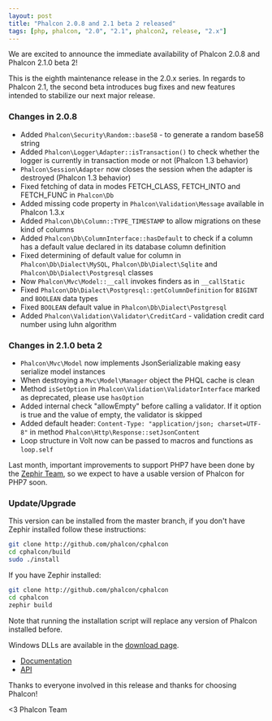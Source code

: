 ```yaml
---
layout: post
title: "Phalcon 2.0.8 and 2.1 beta 2 released"
tags: [php, phalcon, "2.0", "2.1", phalcon2, release, "2.x"]
---
```


We are excited to announce the immediate availability of Phalcon 2.0.8 and Phalcon 2.1.0 beta 2!

This is the eighth maintenance release in the 2.0.x series. In regards to Phalcon 2.1, the second beta introduces bug fixes and new features intended to stabilize our next major release.

<!--more-->
### Changes in 2.0.8

- Added `Phalcon\Security\Random::base58` - to generate a random base58 string
- Added `Phalcon\Logger\Adapter::isTransaction()` to check whether the logger is currently in transaction mode or not (Phalcon 1.3 behavior)
- `Phalcon\Session\Adapter` now closes the session when the adapter is destroyed (Phalcon 1.3 behavior)
- Fixed fetching of data in modes FETCH_CLASS, FETCH_INTO and FETCH_FUNC in `Phalcon\Db`
- Added missing code property in `Phalcon\Validation\Message` available in Phalcon 1.3.x
- Added `Phalcon\Db\Column::TYPE_TIMESTAMP` to allow migrations on these kind of columns
- Added `Phalcon\Db\ColumnInterface::hasDefault` to check if a column has a default value declared in its database column definition
- Fixed determining of default value for column in `Phalcon\Db\Dialect\MySQL`, `Phalcon\Db\Dialect\Sqlite` and `Phalcon\Db\Dialect\Postgresql` classes
- Now `Phalcon\Mvc\Model::__call` invokes finders as in `__callStatic`
- Fixed `Phalcon\Db\Dialect\Postgresql::getColumnDefinition` for `BIGINT` and `BOOLEAN` data types
- Fixed `BOOLEAN` default value in `Phalcon\Db\Dialect\Postgresql`
- Added `Phalcon\Validation\Validator\CreditCard` - validation credit card number using luhn algorithm

### Changes in 2.1.0 beta 2

- `Phalcon\Mvc\Model` now implements JsonSerializable making easy serialize model instances
- When destroying a `Mvc\Model\Manager` object the PHQL cache is clean
- Method `isSetOption` in `Phalcon\Validation\ValidatorInterface` marked as deprecated, please use `hasOption`
- Added internal check "allowEmpty" before calling a validator. If it option is true and the value of empty, the validator is skipped
- Added default header: `Content-Type: "application/json; charset=UTF-8"` in method `Phalcon\Http\Response::setJsonContent`
- Loop structure in Volt now can be passed to macros and functions as `loop.self`

Last month, important improvements to support PHP7 have been done by the [Zephir Team](https://github.com/phalcon/zephir), so we expect to have a usable version of Phalcon for PHP7 soon.

### Update/Upgrade

This version can be installed from the master branch, if you don't have Zephir installed follow these instructions:

```sh
git clone http://github.com/phalcon/cphalcon
cd cphalcon/build
sudo ./install
```

If you have Zephir installed:

```sh
git clone http://github.com/phalcon/cphalcon
cd cphalcon
zephir build
```

Note that running the installation script will replace any version of Phalcon installed before.

Windows DLLs are available in the [download page](https://phalconphp.com/en/download/windows).

* [Documentation](https://docs.phalconphp.com)
* [API](https://api.phalconphp.com/)

Thanks to everyone involved in this release and thanks for choosing Phalcon!

<3 Phalcon Team
